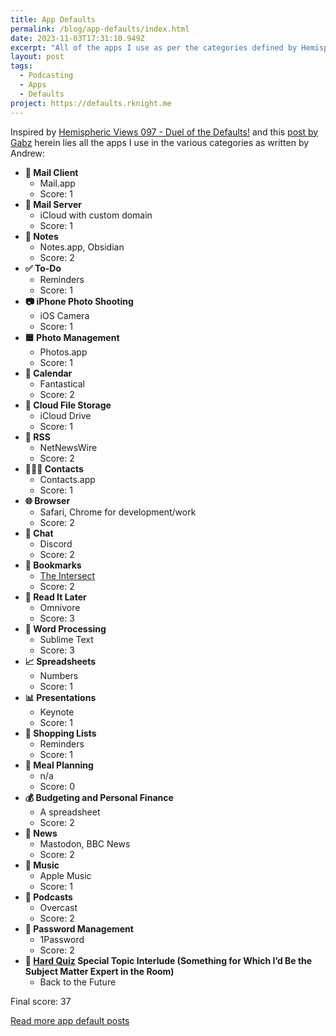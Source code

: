 ```yaml
---
title: App Defaults
permalink: /blog/app-defaults/index.html
date: 2023-11-03T17:31:10.949Z
excerpt: "All of the apps I use as per the categories defined by Hemispheric Views episode 097 - Duel of the Defaults!"
layout: post
tags:
  - Podcasting
  - Apps
  - Defaults
project: https://defaults.rknight.me
---
```


Inspired by [Hemispheric Views 097 - Duel of the Defaults!](https://listen.hemisphericviews.com/097) and this [post by Gabz](https://gabz.blog/2023/11/my-defaults) herein lies all the apps I use in the various categories as written by Andrew:

- **📨 Mail Client**
    - Mail.app 
    - Score: 1
- **📮 Mail Server**
    - iCloud with custom domain 
    - Score: 1
- **📝 Notes**
    - Notes.app, Obsidian 
    - Score: 2
- **✅ To-Do**
    - Reminders 
    - Score: 1
- **📷 iPhone Photo Shooting**
    - iOS Camera 
    - Score: 1
- **🟦 Photo Management**
    - Photos.app 
    - Score: 1
- **📆 Calendar**
    - Fantastical 
    - Score: 2
- **📁 Cloud File Storage**
    - iCloud Drive 
    - Score: 1
- **📖 RSS**
    - NetNewsWire 
    - Score: 2
- **🙍🏻‍♂️ Contacts**
    - Contacts.app 
    - Score: 1
- **🌐 Browser**
    - Safari, Chrome for development/work 
    - Score: 2
- **💬 Chat**
    - Discord 
    - Score: 2
- **🔖 Bookmarks**
    - [The Intersect](https://intersect.rknight.me)
    - Score: 2
- **📑 Read It Later**
    - Omnivore 
    - Score: 3
- **📜 Word Processing**
    - Sublime Text 
    - Score: 3
- **📈 Spreadsheets**
    - Numbers 
    - Score: 1
- **📊 Presentations**
    - Keynote 
    - Score: 1
- **🛒 Shopping Lists**
    - Reminders 
    - Score: 1
- **🍴 Meal Planning**
    - n/a 
    - Score: 0
- **💰 Budgeting and Personal Finance**
    - A spreadsheet 
    - Score: 2
- **📰 News**
    - Mastodon, BBC News 
    - Score: 2
- **🎵 Music**
    - Apple Music 
    - Score: 1
- **🎤 Podcasts**
    - Overcast 
    - Score: 2
- **🔐 Password Management**
    - 1Password 
    - Score: 2
- **🔔 [Hard Quiz](https://en.wikipedia.org/wiki/Hard_Quiz) Special Topic Interlude (Something for  Which I’d Be the Subject Matter Expert in the Room)**
    - Back to the Future

Final score: 37

[Read more app default posts](https://defaults.rknight.me/)